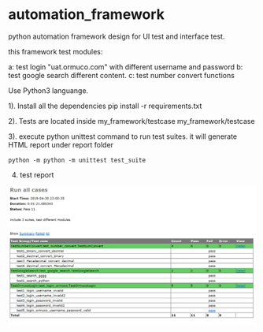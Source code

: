 # automation_framework

python automation framework design for UI test and interface test.

this framework test modules:

a: test login  "uat.ormuco.com" with different username and password
b: test google search different content.
c: test number convert functions

Use Python3 languange.

1). Install all the dependencies
    pip install -r requirements.txt

2). Tests are located inside my_framework/testcase
    my_framework/testcase

3). execute python unittest command to run test suites.
    it will generate HTML report under report folder

    python -m python -m unittest test_suite


4) test report 

![alt text](https://github.com/henrychang1413/python_selenium_framework/blob/master/report.png)

